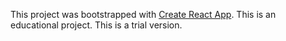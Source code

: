 This project was bootstrapped with [Create React App](https://github.com/facebook/create-react-app).
This is an educational project.
This is a trial version.